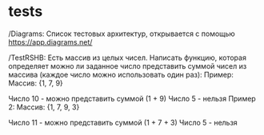 # tests

/Diagrams:
Список тестовых архитектур,
открывается с помощью https://app.diagrams.net/

/TestRSHB:
Есть массив из целых чисел. Написать функцию, которая определяет можно ли заданное число представить суммой чисел из массива (каждое число можно использовать один раз):
Пример:
Массив: {1, 7, 9}
 
Число 10  -  можно представить суммой (1 + 9)
Число 5      - нельзя
Пример 2:
Массив: {1, 7, 9, 3}
 
Число 11  -  можно представить суммой (1 + 7 + 3)
Число 5      - нельзя

